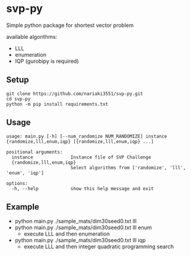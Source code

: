 # svp-py
Simple python package for shortest vector problem

available algorithms:

- LLL
- enumeration
- IQP (gurobipy is required)

## Setup

```
git clone https://github.com/nariaki3551/svp-py.git
cd svp-py
python -m pip install requirements.txt
```

## Usage

```
usage: main.py [-h] [--num_randomize NUM_RANDOMIZE] instance {randomize,lll,enum,iqp} [{randomize,lll,enum,iqp} ...]

positional arguments:
  instance              Instance file of SVP Challenge
  {randomize,lll,enum,iqp}
                        Select algorithms from ['randomize', 'lll', 'enum', 'iqp']

options:
  -h, --help            show this help message and exit
```

## Example


- python main.py ./sample_mats/dim30seed0.txt lll 
- python main.py ./sample_mats/dim30seed0.txt lll enum
  - execute LLL and then enumeration
- python main.py ./sample_mats/dim30seed0.txt lll iqp
  - execute LLL and then integer quadratic programming search
